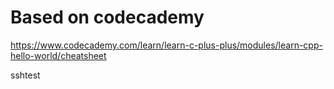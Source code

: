 # Based on codecademy

https://www.codecademy.com/learn/learn-c-plus-plus/modules/learn-cpp-hello-world/cheatsheet

sshtest
